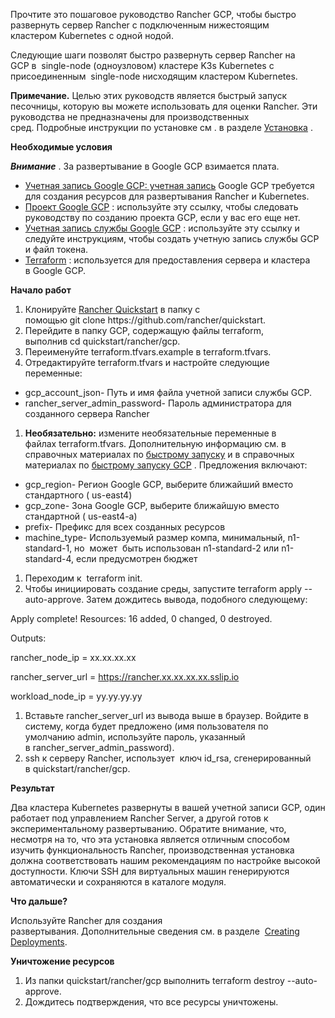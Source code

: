 ﻿


Прочтите это пошаговое руководство Rancher GCP, чтобы быстро развернуть сервер Rancher с подключенным нижестоящим кластером Kubernetes с одной нодой.

Следующие шаги позволят быстро развернуть сервер Rancher на GCP в  single-node (одноузловом) кластере K3s Kubernetes с присоединенным  single-node нисходящим кластером Kubernetes.

**Примечание.** Целью этих руководств является быстрый запуск песочницы, которую вы можете использовать для оценки Rancher. Эти руководства не предназначены для производственных сред. Подробные инструкции по установке см . в разделе [Установка](https://github.com/rancher/docs/blob/master/content/rancher/v2.6/en/quick-start-guide/deployment/google-gcp-qs/%7B%7B%3Cbaseurl%3E%7D%7D/rancher/v2.6/en/installation "https://github.com/rancher/docs/blob/master/content/rancher/v2.6/en/quick-start-guide/deployment/google-gcp-qs/%7B%7B%3Cbaseurl%3E%7D%7D/rancher/v2.6/en/installation") .

**Необходимые условия**

***Внимание*** . За развертывание в Google GCP взимается плата.

- [Учетная запись Google GCP: учетная запись](https://console.cloud.google.com/ "https://console.cloud.google.com/") Google GCP требуется для создания ресурсов для развертывания Rancher и Kubernetes.
- [Проект Google GCP](https://cloud.google.com/appengine/docs/standard/nodejs/building-app/creating-project "https://cloud.google.com/appengine/docs/standard/nodejs/building-app/creating-project") : используйте эту ссылку, чтобы следовать руководству по созданию проекта GCP, если у вас его еще нет.
- [Учетная запись службы Google GCP](https://cloud.google.com/iam/docs/creating-managing-service-account-keys "https://cloud.google.com/iam/docs/creating-managing-service-account-keys") : используйте эту ссылку и следуйте инструкциям, чтобы создать учетную запись службы GCP и файл токена.
- [Terraform](https://www.terraform.io/downloads.html "https://www.terraform.io/downloads.html") : используется для предоставления сервера и кластера в Google GCP.

**Начало работ**

1. Клонируйте [Rancher Quickstart](https://github.com/rancher/quickstart "https://github.com/rancher/quickstart") в папку с помощью git clone https://github.com/rancher/quickstart.
1. Перейдите в папку GCP, содержащую файлы terraform, выполнив cd quickstart/rancher/gcp.
1. Переименуйте terraform.tfvars.example в terraform.tfvars.
1. Отредактируйте terraform.tfvars и настройте следующие переменные:
- gcp\_account\_json- Путь и имя файла учетной записи службы GCP.
- rancher\_server\_admin\_password- Пароль администратора для созданного сервера Rancher
1. **Необязательно:** измените необязательные переменные в файлах terraform.tfvars. Дополнительную информацию см. в справочных материалах по [быстрому запуску](https://github.com/rancher/quickstart "https://github.com/rancher/quickstart") и в справочных материалах по [быстрому запуску GCP](https://github.com/rancher/quickstart/tree/master/rancher/gcp "https://github.com/rancher/quickstart/tree/master/rancher/gcp") . Предложения включают:
- gcp\_region- Регион Google GCP, выберите ближайший вместо стандартного ( us-east4)
- gcp\_zone- Зона Google GCP, выберите ближайшую вместо стандартной ( us-east4-a)
- prefix- Префикс для всех созданных ресурсов
- machine\_type- Используемый размер компа, минимальный, n1-standard-1, но  может  быть использован n1-standard-2 или n1-standard-4, если предусмотрен бюджет
1. Переходим к  terraform init.
1. Чтобы инициировать создание среды, запустите terraform apply --auto-approve. Затем дождитесь вывода, подобного следующему:



Apply complete! Resources: 16 added, 0 changed, 0 destroyed.



Outputs:



rancher\_node\_ip = xx.xx.xx.xx

rancher\_server\_url = https://rancher.xx.xx.xx.xx.sslip.io

workload\_node\_ip = yy.yy.yy.yy

1. Вставьте rancher\_server\_url из вывода выше в браузер. Войдите в систему, когда будет предложено (имя пользователя по умолчанию admin, используйте пароль, указанный в rancher\_server\_admin\_password).
1. ssh к серверу Rancher, использует  ключ id\_rsa, сгенерированный в quickstart/rancher/gcp.

**Результат**

Два кластера Kubernetes развернуты в вашей учетной записи GCP, один работает под управлением Rancher Server, а другой готов к экспериментальному развертыванию. Обратите внимание, что, несмотря на то, что эта установка является отличным способом изучить функциональность Rancher, производственная установка должна соответствовать нашим рекомендациям по настройке высокой доступности. Ключи SSH для виртуальных машин генерируются автоматически и сохраняются в каталоге модуля.

**Что дальше?**

Используйте Rancher для создания развертывания. Дополнительные сведения см. в разделе  [Creating Deployments]({{< baseurl >}}/rancher/v2.6/en/quick-start-guide/workload).

**Уничтожение ресурсов**

1. Из папки quickstart/rancher/gcp выполнить terraform destroy --auto-approve.
1. Дождитесь подтверждения, что все ресурсы уничтожены.

